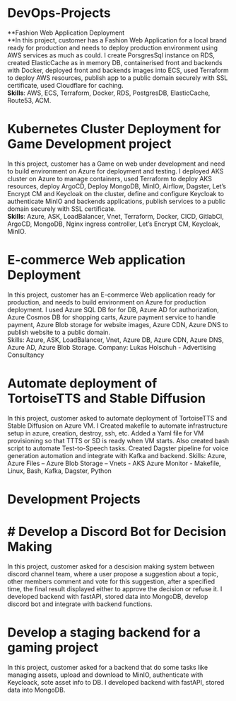 # DevOps-Projects

**Fashion Web Application Deployment   
**In this project, customer has a Fashion Web Application for a local brand ready for production and needs to deploy production environment using AWS services as much as could. I create PorsgresSql instance on RDS, created ElasticCache as in memory DB, containerised front and backends with Docker, deployed front and backends images into ECS, used Terraform to deploy AWS resources, publish app to a public domain securely with SSL certificate, used Cloudflare for caching.   
**Skills**: AWS, ECS, Terraform, Docker, RDS, PostgresDB, ElasticCache, Route53, ACM. 

# Kubernetes Cluster Deployment for Game Development project 
In this project, customer has a Game on web under development and need to build environment on Azure for deployment and testing. I deployed AKS cluster on Azure to manage containers, used Terraform to deploy AKS resources, deploy ArgoCD, Deploy MongoDB, MinIO, Airflow, Dagster, Let’s Encrypt CM and Keycloak on the cluster, define and configure Keycloak to authenticate MinIO and backends applications, publish services to a public domain securely with SSL certificate.  
**Skills**: Azure, ASK, LoadBalancer, Vnet,  Terraform, Docker, CICD, GitlabCI, ArgoCD, MongoDB, Nginx ingress controller, Let’s Encrypt CM, Keycloak, MinIO. 

# E-commerce Web application Deployment 
In this project, customer has an E-commerce Web application ready for production, and needs to build environment on Azure for production deployment. I used Azure SQL DB for for DB, Azure AD for authorization, Azure Cosmos DB for shopping carts, Azure payment service to handle payment, Azure Blob storage for website images, Azure CDN, Azure DNS to publish website to a public domain.  
Skills: Azure, ASK, LoadBalancer, Vnet, Azure DB, Azure CDN, Azure DNS, Azure AD, Azure Blob Storage. 
Company:  Lukas Holschuh - Advertising Consultancy 

# Automate deployment of TortoiseTTS and Stable Diffusion 
In this project, customer asked to automate deployment of TortoiseTTS and Stable Diffusion on Azure VM. I Created makefile to automate infrastructure setup in azure, creation, destroy, ssh, etc. Added a Yaml file for VM provisioning so that TTTS or SD is ready when VM starts. Also created bash script to automate Test-to-Speech tasks. Created Dagster pipeline for voice generation automation and integrate with Kafka and backend. 
Skills: Azure, Azure Files – Azure Blob Storage – Vnets -  AKS Azure Monitor - Makefile, Linux, Bash, Kafka, Dagster, Python 

# Development Projects 
# # Develop a Discord Bot for Decision Making 
In this project, customer asked for a descision making system between discord channel team, where a user propose a suggestion about a topic, other members comment and vote for this suggestion, after a specified time, the final result displayed either to approve the decision or refuse it. I developed backend with fastAPI, stored data into MongoDB, develop discord bot and integrate with backend functions. 

# Develop a staging backend for a gaming project 
In this project, customer asked for a backend that do some tasks like managing assets, upload and download to MinIO, authenticate with Keycloack, sote asset info to DB. I developed backend with fastAPI, stored data into MongoDB. 


